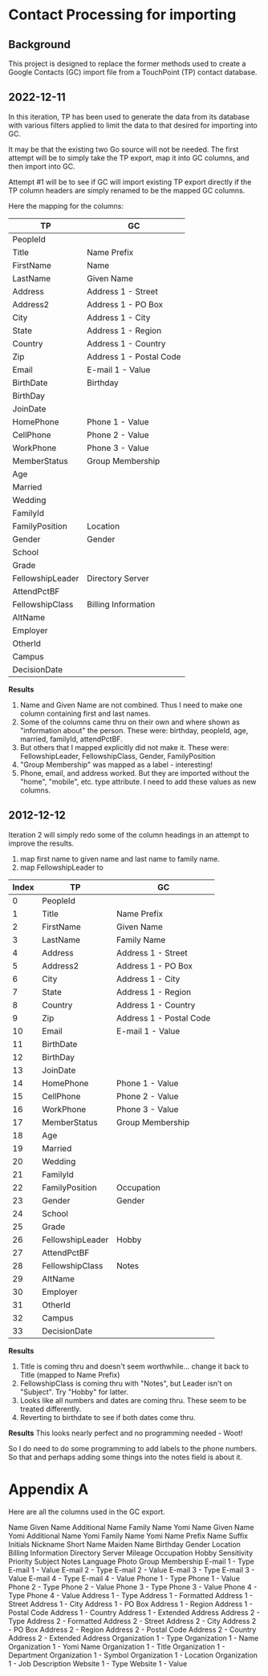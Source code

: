 # Contact Processing for importing

## Background
This project is designed to replace the former methods used to 
create a Google Contacts (GC) import file from a TouchPoint (TP) contact database.

## 2022-12-11
In this iteration, TP has been used to generate the data from its database
with various filters applied to limit the data to that desired for importing
into GC.

It may be that the existing two Go source will not be needed. The first attempt will
be to simply take the TP export, map it into GC columns, and then import into GC.

Attempt #1 will be to see if GC will import existing TP export directly if the 
TP column headers are simply renamed to be the mapped GC columns.

Here the mapping for the columns:

| TP | GC |
| -- | -- |
| PeopleId |  |
| Title | Name Prefix |
| FirstName | Name |
| LastName | Given Name |
| Address | Address 1 - Street |
| Address2 | Address 1 - PO Box |
| City | Address 1 - City |
| State | Address 1 - Region |
| Country | Address 1 - Country |
| Zip | Address 1 - Postal Code |
| Email | E-mail 1 - Value |
| BirthDate | Birthday |
| BirthDay |  |
| JoinDate |  |
| HomePhone | Phone 1 - Value |
| CellPhone | Phone 2 - Value |
| WorkPhone | Phone 3 - Value |
| MemberStatus | Group Membership |
| Age |  |
| Married |  |
| Wedding |  |
| FamilyId |  |
| FamilyPosition | Location |
| Gender | Gender |
| School |  |
| Grade |  |
| FellowshipLeader | Directory Server |
| AttendPctBF |  |
| FellowshipClass | Billing Information |
| AltName |  |
| Employer |  |
| OtherId |  |
| Campus |  |
| DecisionDate |  |

**Results**
1. Name and Given Name are not combined. Thus I need to make one column containing first and last names.
2. Some of the columns came thru on their own and where shown as "information about" the person. These were: birthday, peopleId, age, married, familyId, attendPctBF. 
3. But others that I mapped explicitly did not make it. These were: FellowshipLeader, FellowshipClass, Gender, FamilyPosition
4. "Group Membership" was mapped as a label - interesting!
5. Phone, email, and address worked. But they are imported without the "home", "mobile", etc. type attribute. I need to add these values as new columns.


## 2012-12-12

Iteration 2 will simply redo some of the column headings in an attempt to improve the results.
1. map first name to given name and last name to family name.
2. map FellowshipLeader to 


| Index | TP | GC |
| -- | -- | -- |
| 0 | PeopleId |  |
| 1 | Title | Name Prefix |
| 2 | FirstName | Given Name |
| 3 | LastName | Family Name |
| 4 | Address | Address 1 - Street |
| 5 | Address2 | Address 1 - PO Box |
| 6 | City | Address 1 - City |
| 7 | State | Address 1 - Region |
| 8 | Country | Address 1 - Country |
| 9 | Zip | Address 1 - Postal Code |
| 10 | Email | E-mail 1 - Value |
| 11 | BirthDate | |
| 12 | BirthDay |  |
| 13 | JoinDate |  |
| 14 | HomePhone | Phone 1 - Value |
| 15 | CellPhone | Phone 2 - Value |
| 16 | WorkPhone | Phone 3 - Value |
| 17 | MemberStatus | Group Membership |
| 18 | Age |  |
| 19 | Married |  |
| 20 | Wedding |  |
| 21 | FamilyId |  |
| 22 | FamilyPosition | Occupation |
| 23| Gender | Gender |
| 24 | School |  |
| 25 | Grade |  |
| 26 | FellowshipLeader | Hobby |
| 27 | AttendPctBF |  |
| 28 | FellowshipClass | Notes |
| 29 | AltName |  |
| 30 | Employer |  |
| 31 | OtherId |  |
| 32 | Campus |  |
| 33 | DecisionDate |  |

**Results**
1. Title is coming thru and doesn't seem worthwhile... change it back to Title (mapped to Name Prefix)
2. FellowshipClass is coming thru with "Notes", but Leader isn't on "Subject". Try "Hobby" for latter.
3. Looks like all numbers and dates are coming thru. These seem to be treated differently.
4. Reverting to birthdate to see if both dates come thru.

**Results**
This looks nearly perfect and no programming needed - Woot! 

So I do need to do some programming to add labels to the phone numbers. So that and perhaps adding some things into the notes field is about it.

# Appendix A

Here are all the columns used in the GC export.

Name
Given Name
Additional Name
Family Name
Yomi Name
Given Name Yomi
Additional Name Yomi
Family Name Yomi
Name Prefix
Name Suffix
Initials
Nickname
Short Name
Maiden Name
Birthday
Gender
Location
Billing Information
Directory Server
Mileage
Occupation
Hobby
Sensitivity
Priority
Subject
Notes
Language
Photo
Group Membership
E-mail 1 - Type
E-mail 1 - Value
E-mail 2 - Type
E-mail 2 - Value
E-mail 3 - Type
E-mail 3 - Value
E-mail 4 - Type
E-mail 4 - Value
Phone 1 - Type
Phone 1 - Value
Phone 2 - Type
Phone 2 - Value
Phone 3 - Type
Phone 3 - Value
Phone 4 - Type
Phone 4 - Value
Address 1 - Type
Address 1 - Formatted
Address 1 - Street
Address 1 - City
Address 1 - PO Box
Address 1 - Region
Address 1 - Postal Code
Address 1 - Country
Address 1 - Extended Address
Address 2 - Type
Address 2 - Formatted
Address 2 - Street
Address 2 - City
Address 2 - PO Box
Address 2 - Region
Address 2 - Postal Code
Address 2 - Country
Address 2 - Extended Address
Organization 1 - Type
Organization 1 - Name
Organization 1 - Yomi Name
Organization 1 - Title
Organization 1 - Department
Organization 1 - Symbol
Organization 1 - Location
Organization 1 - Job Description
Website 1 - Type
Website 1 - Value